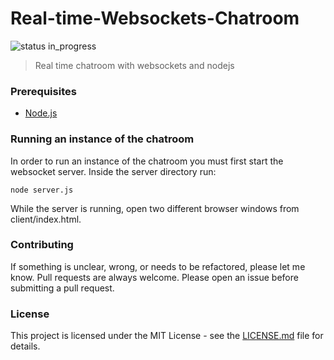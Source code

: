 # Real-time-Websockets-Chatroom

![status in_progress](https://img.shields.io/badge/status-in_progress-brightgreen.svg)

> Real time chatroom with websockets and nodejs

### Prerequisites

* [Node.js](https://nodejs.org/en/)

### Running an instance of the chatroom
In order to run an instance of the chatroom you must first start the websocket server.
Inside the server directory run:
```
node server.js
```

While the server is running, open two different browser windows from client/index.html.

### Contributing

If something is unclear, wrong, or needs to be refactored, please let me know. Pull requests are always welcome. Please open an issue before submitting a pull request. 

### License

This project is licensed under the MIT License - see the [LICENSE.md](LICENSE.md) file for details.
